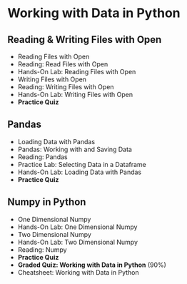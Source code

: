 # Working with Data in Python
## Reading & Writing Files with Open
- Reading Files with Open
- Reading: Read Files with Open
- Hands-On Lab: Reading Files with Open
- Writing Files with Open
- Reading: Writing Files with Open
- Hands-On Lab: Writing Files with Open
- **Practice Quiz**
## Pandas
- Loading Data with Pandas
- Pandas: Working with and Saving Data
- Reading: Pandas
- Practice Lab: Selecting Data in a Dataframe 
- Hands-On Lab: Loading Data with Pandas
- **Practice Quiz**
## Numpy in Python
- One Dimensional Numpy
- Hands-On Lab: One Dimensional Numpy
- Two Dimensional Numpy
- Hands-On Lab: Two Dimensional Numpy
- Reading: Numpy
- **Practice Quiz**
- **Graded Quiz: Working with Data in Python** (90%)
- Cheatsheet: Working with Data in Python
